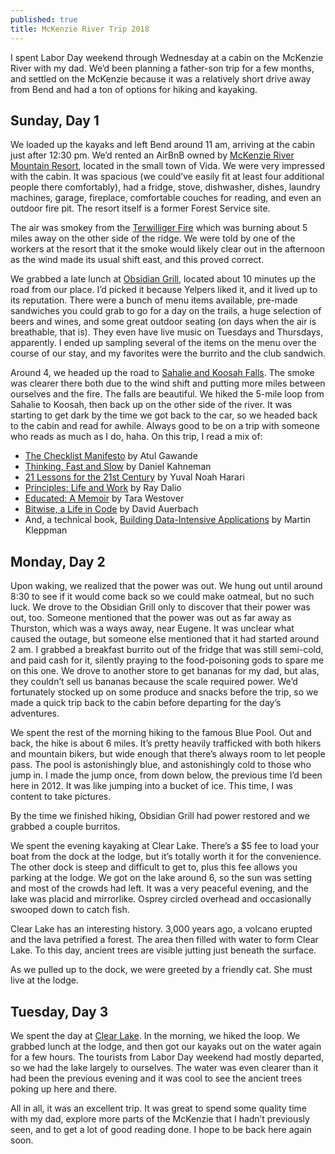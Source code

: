 ```yaml
---
published: true
title: McKenzie River Trip 2018
---
```

I spent Labor Day weekend through Wednesday at a cabin on the McKenzie River with my dad. We’d been planning a father-son trip for a few months, and settled on the McKenzie because it was a relatively short drive away from Bend and had a ton of options for hiking and kayaking.

## Sunday, Day 1

We loaded up the kayaks and left Bend around 11 am, arriving at the cabin just after 12:30 pm. We’d rented an AirBnB owned by [McKenzie River Mountain Resort](http://www.mckenzierivermountainresort.com/), located in the small town of Vida. We were very impressed with the cabin. It was spacious (we could’ve easily fit at least four additional people there comfortably), had a fridge, stove, dishwasher, dishes, laundry machines, garage, fireplace, comfortable couches for reading, and even an outdoor fire pit. The resort itself is a former Forest Service site. 

The air was smokey from the [Terwilliger Fire](https://inciweb.nwcg.gov/incident/6160/) which was burning about 5 miles away on the other side of the ridge. We were told by one of the workers at the resort that it the smoke would likely clear out in the afternoon as the wind made its usual shift east, and this proved correct. 

We grabbed a late lunch at [Obsidian Grill](https://www.tripadvisor.com/Restaurant_Review-g51962-d10480165-Reviews-Obsidian_Grill_and_Courtyard-McKenzie_Bridge_Oregon.html), located about 10 minutes up the road from our place. I’d picked it because Yelpers liked it, and it lived up to its reputation. There were a bunch of menu items available, pre-made sandwiches you could grab to go for a day on the trails, a huge selection of beers and wines, and some great outdoor seating (on days when the air is breathable, that is). They even have live music on Tuesdays and Thursdays, apparently. I ended up sampling several of the items on the menu over the course of our stay, and my favorites were the burrito and the club sandwich.

Around 4, we headed up the road to [Sahalie and Koosah Falls](https://www.fs.usda.gov/recarea/willamette/recarea/?recid=4404). The smoke was clearer there both due to the wind shift and putting more miles between ourselves and the fire. The falls are beautiful. We hiked the 5-mile loop from Sahalie to Koosah, then back up on the other side of the river. It was starting to get dark by the time we got back to the car, so we headed back to the cabin and read for awhile. Always good to be on a trip with someone who reads as much as I do, haha. On this trip, I read a mix of:

* [The Checklist Manifesto](https://www.amazon.com/Checklist-Manifesto-How-Things-Right/dp/0312430000/ref=sr_1_1?ie=UTF8&qid=1536191363&sr=8-1&keywords=checklist+manifesto) by Atul Gawande
* [Thinking, Fast and Slow](https://www.amazon.com/Thinking-Fast-Daniel-Kahneman-2011-10-25/dp/B01FIYNOKU/ref=sr_1_5?s=books&ie=UTF8&qid=1536191399&sr=1-5&keywords=thinking+fast+and+slow&dpID=41N2HuG68UL&preST=_SY291_BO1,204,203,200_QL40_&dpSrc=srch) by Daniel Kahneman
* [21 Lessons for the 21st Century](https://www.amazon.com/Lessons-21st-Century-Yuval-Harari/dp/0525512179/ref=sr_1_1?s=books&ie=UTF8&qid=1536191416&sr=1-1&keywords=21+lessons+for+21st+century) by Yuval Noah Harari
* [Principles: Life and Work](https://www.amazon.com/Principles-Life-Work-Ray-Dalio/dp/1501124021) by Ray Dalio
* [Educated: A Memoir](https://www.amazon.com/Educated-A-Memoir/dp/B075F68BFV/ref=sr_1_1?ie=UTF8&qid=1536191444&sr=1-1&keywords=educated+a+memoir&dpID=41PnEANUCBL&preST=_SX342_QL70_&dpSrc=srch) by Tara Westover 
* [Bitwise, a Life in Code](https://www.amazon.com/Bitwise-Life-Code-David-Auerbach/dp/1101871296/ref=tmm_hrd_swatch_0?_encoding=UTF8&qid=1536191479&sr=1-1) by David Auerbach
* And, a technical book, [Building Data-Intensive Applications](https://www.amazon.com/Designing-Data-Intensive-Applications-Reliable-Maintainable/dp/1449373321/ref=sr_1_1?s=books&ie=UTF8&qid=1536191522&sr=1-1&keywords=building+data+intensive+applications) by Martin Kleppman

## Monday, Day 2

Upon waking, we realized that the power was out. We hung out until around 8:30 to see if it would come back so we could make oatmeal, but no such luck. We drove to the Obsidian Grill only to discover that their power was out, too. Someone mentioned that the power was out as far away as Thurston, which was a ways away, near Eugene. It was unclear what caused the outage, but someone else mentioned that it had started around 2 am. I grabbed a breakfast burrito out of the fridge that was still semi-cold, and paid cash for it, silently praying to the food-poisoning gods to spare me on this one. We drove to another store to get bananas for my dad, but alas, they couldn’t sell us bananas because the scale required power. We’d fortunately stocked up on some produce and snacks before the trip, so we made a quick trip back to the cabin before departing for the day’s adventures.

We spent the rest of the morning hiking to the famous Blue Pool. Out and back, the hike is about 6 miles. It’s pretty heavily trafficked with both hikers and mountain bikers, but wide enough that there’s always room to let people pass. The pool is astonishingly blue, and astonishingly cold to those who jump in. I made the jump once, from down below, the previous time I’d been here in 2012. It was like jumping into a bucket of ice. This time, I was content to take pictures.

By the time we finished hiking, Obsidian Grill had power restored and we grabbed a couple burritos.

We spent the evening kayaking at Clear Lake. There’s a $5 fee to load your boat from the dock at the lodge, but it’s totally worth it for the convenience. The other dock is steep and difficult to get to, plus this fee allows you parking at the lodge. We got on the lake around 6, so the sun was setting and most of the crowds had left. It was a very peaceful evening, and the lake was placid and mirrorlike. Osprey circled overhead and occasionally swooped down to catch fish.

Clear Lake has an interesting history. 3,000 years ago, a volcano erupted and the lava petrified a forest. The area then filled with water to form Clear Lake. To this day, ancient trees are visible jutting just beneath the surface.

As we pulled up to the dock, we were greeted by a friendly cat. She must live at the lodge.

## Tuesday, Day 3
We spent the day at [Clear Lake](https://www.recreation.gov/camping/clear-lake-or/r/campgroundDetails.do?contractCode=NRSO&parkId=71633). In the morning, we hiked the loop. We grabbed lunch at the lodge, and then got our kayaks out on the water again for a few hours. The tourists from Labor Day weekend had mostly departed, so we had the lake largely to ourselves. The water was even clearer than it had been the previous evening and it was cool to see the ancient trees poking up here and there. 

All in all, it was an excellent trip. It was great to spend some quality time with my dad, explore more parts of the McKenzie that I hadn’t previously seen, and to get a lot of good reading done. I hope to be back here again soon.
